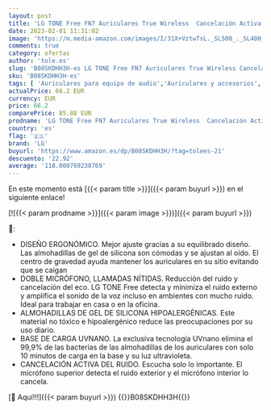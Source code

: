 ```yaml
---
layout: post
title: 'LG TONE Free FN7 Auriculares True Wireless  Cancelación Activa del Ruido  Meridian Sound  base carga autolimpieza UVnano  doble micrófono  compatible iPhone y Android  El Sonido Absoluto  Color Blanco'
date: 2023-02-01 11:31:02
image: 'https://m.media-amazon.com/images/I/31X+VztwTsL._SL500_._SL400_.jpg'
comments: true
category: ofertas
author: 'tole.es'
slug: 'B08SKDHH3H-es LG TONE Free FN7 Auriculares True Wireless Cancelación...'
sku: 'B08SKDHH3H-es'
tags: [ 'Auriculares para equipo de audio','Auriculares y accesorios','Electrónica','iphone','lg','🇪🇸', ]
actualPrice: 66.2 EUR
currency: EUR
price: 66.2
comparePrice: 85.88 EUR
prodname: 'LG TONE Free FN7 Auriculares True Wireless  Cancelación Activa del Ruido  Meridian Sound  base carga autolimpieza UVnano  doble micrófono  compatible iPhone y Android  El Sonido Absoluto  Color Blanco'
country: 'es'
flag: '🇪🇸'
brand: 'LG'
buyurl: 'https://www.amazon.es/dp/B08SKDHH3H/?tag=tolees-21'
descuento: '22.92'
average: '118.000769230769'
---
```


En este momento está [{{< param title >}}]({{< param buyurl >}}) en el siguiente enlace!

[![{{< param prodname >}}]({{< param image >}})]({{< param buyurl >}})

🔎:

- DISEÑO ERGONÓMICO. Mejor ajuste gracias a su equilibrado diseño. Las almohadillas de gel de silicona son cómodas y se ajustan al oído. El centro de gravedad ayuda mantener los auriculares en su sitio evitando que se caigan
- DOBLE MICRÓFONO, LLAMADAS NÍTIDAS. Reducción del ruido y cancelación del eco. LG TONE Free detecta y minimiza el ruido externo y amplifica el sonido de la voz incluso en ambientes con mucho ruido. Ideal para trabajar en casa o en la oficina.
- ALMOHADILLAS DE GEL DE SILICONA HIPOALERGÉNICAS. Este material no tóxico e hipoalergénico reduce las preocupaciones por su uso diario.
- BASE DE CARGA UVNANO. La exclusiva tecnología UVnano elimina el 99,9% de las bacterias de las almohadillas de los auriculares con solo 10 minutos de carga en la base y su luz ultravioleta.
- CANCELACIÓN ACTIVA DEL RUIDO. Escucha solo lo importante. El micrófono superior detecta el ruido exterior y el micrófono interior lo cancela.

[🛒 Aquí!!!]({{< param buyurl >}})
{{<world>}}B08SKDHH3H{{</world>}}
